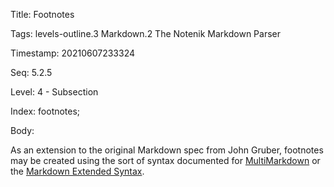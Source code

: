 Title:  Footnotes

Tags:   levels-outline.3 Markdown.2 The Notenik Markdown Parser

Timestamp: 20210607233324

Seq:    5.2.5

Level:  4 - Subsection

Index:  footnotes; 

Body: 

As an extension to the original Markdown spec from John Gruber, footnotes may be created using the sort of syntax documented for [MultiMarkdown][mmd] or the [Markdown Extended Syntax][ext].


[ext]: https://www.markdownguide.org/extended-syntax/

[mmd]: https://fletcher.github.io/MultiMarkdown-6/syntax/index.html#footnotes
